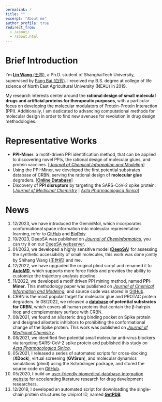 ```yaml
---
permalink: /
title: ""
excerpt: "About me"
author_profile: true
redirect_from: 
  - /about/
  - /about.html
---
```


Brief Introduction
=====

I'm [**Lin Wang** \(王林\)](https://scholar.google.com.hk/citations?user=lFYS_EQAAAAJ&hl=zh-CN), a Ph.D. student of ShanghaiTech University, supervised by [Fang Bai \(白芳\)](https://scholar.google.com.hk/citations?user=FZ3zkfcAAAAJ&hl=zh-CN). I received my B.S. degree at college of life science of North East Agricultural University \(NEAU\) in 2019.    
    
My research interests center around the **rational design of small moleculal drugs and artificial proteins for therapeutic purposes**, with a particular focus on developing the molecular modulators of Protein-Protein Interaction \(PPI\). Additionally, I am dedicated to advancing computational methods for molecular design in order to find new avenues for revolution in drug design methodologies.   

Representative Works
=====
* **PPI-Miner**: a motif-driven PPI identification method, that can be applied to discovering novel PPIs, the rational design of molecular glues, and protein vaccines. \[[_Journal of Chemical Information and Modeling_](https://pubs.acs.org/doi/full/10.1021/acs.jcim.2c01033)\]
* Using the PPI-Miner, we developed the first potential substrates database of CRBN, serving the rational design of **molecular glue** degraders. \[[**Online Database**](https://bailab.siais.shanghaitech.edu.cn/services/crbn-subslib)\]
* Discovery of **PPI disruptors** by targeting the SARS-CoV-2 spike protein. \[[_Journal of Medicinal Chemistry_](https://pubs.acs.org/doi/full/10.1021/acs.jmedchem.1c00320) \| [_Acta Pharmacologica Sinica_](https://www.nature.com/articles/s41401-021-00735-z)\]

News
=====
1. 12/2023, we have introduced the GeminiMol, which incorporates conformational space information into molecular representation learning, refer to [GitHub](https://github.com/Wang-Lin-boop/GeminiMol) and [BioRxiv](https://doi.org/10.1101/2023.12.14.571629).
2. 10/2023, DeepSA was published on [_Journal of Cheminformatics_](https://jcheminf.biomedcentral.com/articles/10.1186/s13321-023-00771-3), you can try it on our [DeepSA webserver](https://bailab.siais.shanghaitech.edu.cn/deepsa). 
3. 01/2023, we developed a highly sensitive model \([**DeepSA**](https://github.com/Wang-Lin-boop/DeepSA/tree/main)\) for assessing the synthetic accessibility of small molecules, this work was done jointly by Shihang Wang \([王世航](https://shihang-wang-58.github.io/Shihang-Wang/)\) and me.
4. 12/2022, we have upgraded the original plmd script and renamed it to [**AutoMD**](https://github.com/Wang-Lin-boop/AutoMD), which supports more force fields and provides the ability to customize the trajectory analysis pipeline.
5. 11/2022, we developed a motif driven PPI mining method, named **PPI-Miner**. This methodology paper was published on [_Journal of Chemical Information and Modeling_](https://pubs.acs.org/doi/full/10.1021/acs.jcim.2c01033), and source code was stored in [GitHub](https://github.com/Wang-Lin-boop/PPI-Miner).
6. CRBN is the most popular target for molecular glue and PROTAC protein degraders. In 08/2022, we released a **[database](https://bailab.siais.shanghaitech.edu.cn/services/crbn-subslib) of potential substrates for CRBN**, which covers all human proteins that contain the β-hairpin loop and complementary surface with CRBN.
7. 08/2021, we found an allosteric drug binding pocket on Spike protein and designed allosteric inhibitors to prohibiting the conformational change of the Spike protein. This work was published on [_Journal of Medicinal Chemistry_](https://pubs.acs.org/doi/full/10.1021/acs.jmedchem.1c00320).
8. 08/2021, we identified five potential small molecular anti-virus blockers via targeting SARS-CoV-2 spike protein and published this study on [_Acta Pharmacologica Sinica_](https://www.nature.com/articles/s41401-021-00735-z).
9. 05/2021, I released a series of automated scripts for cross-docking \(**XDock**\), virtual screening \(**GVSrun**\), and molecular dynamics simulations \(plmd\) using the Schrödinger package, and stored the source code on [GitHub](https://github.com/Wang-Lin-boop/Schrodinger-Script).
10. 05/2020, I build an [user-friendly biomedical database-integration website](https://wang-lin-boop.github.io/Biodb-Search/) for accelerating literature research for drug development researchers.
11. 12/2019, I developed an automated script for downloading the single-chain protein structures by Uniprot ID, named [**GetPDB**](https://github.com/Wang-Lin-boop/GetPDB).

